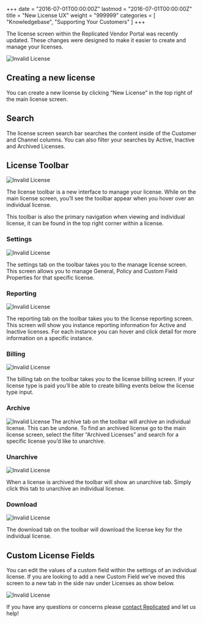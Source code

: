 +++
date = "2016-07-01T00:00:00Z"
lastmod = "2016-07-01T00:00:00Z"
title = "New License UX"
weight = "999999"
categories = [ "Knowledgebase", "Supporting Your Customers" ]
+++

The license screen within the Replicated Vendor Portal was recently updated. These changes were designed to make it easier to create and manage your licenses.

![Invalid License](/static/license-screen/license-screen.png)

## Creating a new license
You can create a new license by clicking “New License” in the top right of the main license screen.

## Search
The license screen search bar searches the content inside of the Customer and Channel columns. You can also filter your searches by Active, Inactive and Archived Licenses.

## License Toolbar
![Invalid License](/static/license-screen/toolbar.png)

The license toolbar is a new interface to manage your license. While on the main license screen, you’ll see the toolbar appear when you hover over an individual license.

This toolbar is also the primary navigation when viewing and individual license, it can be found in the top right corner within a license.

### Settings
![Invalid License](/static/license-screen/settings.png)

The settings tab on the toolbar takes you to the manage license screen. This screen allows you to manage General, Policy and Custom Field Properties for that specific license.

### Reporting
![Invalid License](/static/license-screen/reporting.png)

The reporting tab on the toolbar takes you to the license reporting screen. This screen will show you instance reporting information for Active and Inactive licenses. For each instance you can hover and click detail for more information on a specific instance.

### Billing
![Invalid License](/static/license-screen/billing.png)

The billing tab on the toolbar takes you to the license billing screen. If your license type is paid you’ll be able to create billing events below the license type input.

### Archive
![Invalid License](/static/license-screen/archive.png)
The archive tab on the toolbar will archive an individual license. This can be undone. To find an archived license go to the main license screen, select the filter “Archived Licenses” and search for a specific license you’d like to unarchive.

### Unarchive
![Invalid License](/static/license-screen/unarchive.png)

When a license is archived the toolbar will show an unarchive tab. Simply click this tab to unarchive an individual license.

### Download
![Invalid License](/static/license-screen/download.png)

The download tab on the toolbar will download the license key for the individual license.

## Custom License Fields
You can edit the values of a custom field within the settings of an individual license. If you are looking to add a new Custom Field we’ve moved this screen to a new tab in the side nav under Licenses as show below.

![Invalid License](/static/license-screen/side-nav.png)

If you have any questions or concerns please [contact Replicated](https://support.replicated.com/hc/en-us/requests/new)
and let us help!
